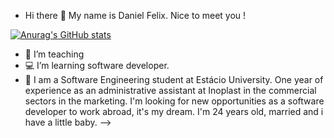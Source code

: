 - Hi there 🖖 My name is Daniel Felix. Nice to meet you !

[![Anurag's GitHub stats](https://github-readme-stats.vercel.app/apidevDanielFelix=anuraghazra)](https://github.com/devDanielFelix/github-readme-stats)
  
- 💼 I’m teaching 
- 💻 I’m learning software developer.
- 💬 I am a Software Engineering student at Estácio University.
      One year of experience as an administrative assistant at Inoplast in the commercial sectors in the marketing.
      I'm looking for new opportunities as a software developer to work abroad, it's my dream.
      I'm 24 years old, married and i have a little baby.
-->

